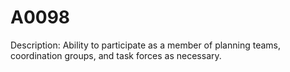 # A0098
Description: Ability to participate as a member of planning teams, coordination groups, and task forces as necessary.
